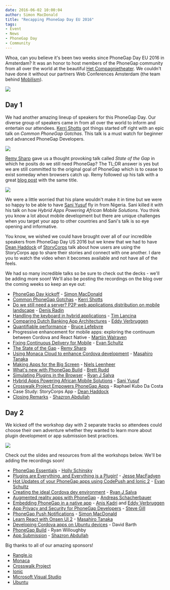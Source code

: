 ```yaml
---
date: 2016-06-02 10:00:04
author: Simon MacDonald
title: "Recapping PhoneGap Day EU 2016"
tags:
- Event
- News
- PhoneGap Day
- Community
---
```


Whoa, can you believe it's been two weeks since PhoneGap Day EU 2016 in Amsterdam? It was an honor to host members of the PhoneGap community from all over the world at the beautiful [Het Compagnietheater](http://www.compagnietheater.nl/compagnietheater.html). We couldn't have done it without our partners Web Conferences Amsterdam (the team behind [Mobilism](http://mobilism.nl/2015)).

![](/blog/uploads/2016-06/pgdeu1.jpg)

## Day 1 ##

We had another amazing lineup of speakers for this PhoneGap Day. Our diverse group of speakers came in from all over the world to inform and entertain our attendees. [Kerri Shotts](https://twitter.com/photoKandy) got things started off right with an epic talk on _Common PhoneGap Gotchas_. This talk is a must watch for beginner and advanced PhoneGap Developers.

![](/blog/uploads/2016-06/pgdeu2.jpg)

[Remy Sharp](https://twitter.com/rem) gave us a thought provoking talk called _State of the Gap_ in which he posits do we still need PhoneGap? The TL;DR answer is yes but we are still committed to the original goal of PhoneGap which is to cease to exist someday when browsers catch up. Remy followed up his talk with a great [blog post](https://remysharp.com/2016/05/28/state-of-the-gap) with the same title.

![](/blog/uploads/2016-06/pgdeu3.jpg)

We were a little worried that his plane wouldn't make it in time but we were so happy to be able to have [Sani Yusuf](https://twitter.com/saniyusuf) fly in from Nigeria. Sani killed it with his talk on how _Hybrid Apps Powering African Mobile Solutions_. You think you know a lot about mobile development but there are unique challenges when you target your app to other countries and Sani's talk is so eye opening and informative.

You know, we wished we could have brought over all of our incredible speakers from PhoneGap Day US 2016 but we knew that we had to have [Dean Haddock](https://twitter.com/systemconscious) of [StoryCorps](https://storycorps.org/) talk about how users are using the StoryCorps app to share their stories and connect with one another. I dare you to watch the video when it becomes available and not have all of the feels.

We had so many incredible talks so be sure to check out the decks - we'll be adding more soon! We'll also be posting the recordings on the blog over the coming weeks so keep an eye out:

- [PhoneGap Day kickoff](http://www.slideshare.net/macdonst/phonegap-day-eu-2016-kickoff) - [Simon MacDonald](https://twitter.com/macdonst)
- [Common PhoneGap Gotchas](https://www.photokandy.com/2016/05/19/common-phonegap-gotchas-pgday-eu-2016-may-19-2016/) - [Kerri Shotts](https://twitter.com/photoKandy)
- [Do we still need a server? P2P web applications distribution on mobile landscape](https://docs.google.com/presentation/d/1vKgbwZ4R5NlLKVUvUsWiFIecu6OoompuTImh392IUnY/edit) - [Denis Radin](https://twitter.com/PixelsCommander)
- [Handling the keyboard in hybrid applications](https://docs.google.com/presentation/d/1peDvkhx6pUZiFM7ujzdDtmhHiRCrhPAuSQC5eY_NV8s/edit) - [Tim Lancina](https://twitter.com/timlancina)
- [Comparing Dutch Banking App Architectures](http://www.slideshare.net/EddyVerbruggen/phonegap-day-eu-2016) - [Eddy Verbruggen](https://twitter.com/eddyverbruggen)
- [Quantifiable performance](https://github.com/blefebvre/pg-app-perf) - [Bruce Lefebvre](https://twitter.com/brucelefebvre)
- Progressive enhancement for mobile apps: exploring the continuum between Cordova and React Native - [Martijn Walraven](https://twitter.com/martijnwalraven)
- [Fixing Continuous Delivery for Mobile](http://www.slideshare.net/EvanSchultz1/rangleevanphonegapday2016fixingcontinuousdeliveryformobile) - [Evan Schultz](https://twitter.com/e_p82)
- [The State of the Gap](https://speakerdeck.com/rem/state-of-the-gap) - [Remy Sharp](https://twitter.com/rem)
- [Using Monaca Cloud to enhance Cordova development](http://masahirotanaka.github.io/pgday-2016-onsen2/index.html#/) - [Masahiro Tanaka](https://twitter.com/massie)
- [Making Apps for the Big Screen](https://speakerdeck.com/nielsleenheer/making-apps-for-the-big-screen-at-phonegap-day) - [Niels Leenheer](https://twitter.com/rakaz)
- [What's new with PhoneGap Build](http://goya.github.io/pgdeu-2016) - [Brett Rudd](https://twitter.com/brettrudd)
- [Simulating Plugins in the Browser](http://www.slideshare.net/RyanJSalva/phonegap-day-2016-eu-simulating-cordova-plugins-in-the-browser) - [Ryan J Salva](https://twitter.com/ryanjsalva) 
- [Hybrid Apps Powering African Mobile Solutions](http://slides.com/saniyusuf/pgpoweringafrica#/) - [Sani Yusuf](https://twitter.com/saniyusuf)
- [Crosswalk Project Empowers PhoneGap Apps](http://www.slideshare.net/RaphaelKubodaCosta/crosswalk-project-empower-your-phonegap-app) - Raphael Kubo Da Costa
- Case Study: StoryCorps App - [Dean Haddock](https://twitter.com/systemconscious)
- [Closing Remarks](http://www.slideshare.net/shazron1/phonegap-day-eu-2016-closing-remarks) - [Shazron Abdullah](https://twitter.com/shazron)

## Day 2 ##

We kicked off the workshop day with 2 separate tracks so attendees could choose their own adventure whether they wanted to learn more about plugin development or app submission best practices.

![](/blog/uploads/2016-06/pgdeu4.jpg)

Check out the slides and resources from all the workshops below. We'll be adding the recordings soon!

- [PhoneGap Essentials](http://hollyschinsky.github.io/pgday-eu-star-track/) - [Holly Schinsky](https://twitter.com/devgirlFL)
- [Plugins are Everything, and Everything is a Plugin!](http://purplecabbage.github.io/slides/pgd16Plugins/index.html#/) - [Jesse MacFadyen](https://twitter.com/purplecabbage)
- [Hot Updates of your PhoneGap apps using CodePush and Ionic 2](http://www.slideshare.net/EvanSchultz1/hotpush-with-ionic-2-and-codepush-62592337) - [Evan Schultz](https://twitter.com/e_p82)
- [Creating the ideal Cordova dev environment](http://www.slideshare.net/RyanJSalva/phonegap-day-2016-eu-creating-the-ideal-cordova-dev-environment) - [Ryan J Salva](https://twitter.com/ryanjsalva)
- [Augmented reality apps with PhoneGap](https://github.com/AndreasSchacherbauerWikitude/presentations/tree/master/PhoneGap_day_2016) - [Andreas Schacherbauer](https://twitter.com/a_schacherbauer)
- [Embedding PhoneGap in a native app](https://github.com/imhotep/PGDayEUWs2016) - [Anis Kadri](https://twitter.com/aniskadri) and [Eddy Verbruggen](https://twitter.com/eddyverbruggen)
- [App Privacy and Security for PhoneGap Developers](http://www.slideshare.net/Stevengill97/pgday-eu-2016-workshop-privacy-and-security) - [Steve Gill](https://twitter.com/stevesgill)
- [PhoneGap Push Notifications](http://macdonst.github.io/push-workshop-eu/) - [Simon MacDonald](https://twitter.com/macdonst)
- [Learn React with Onsen UI 2](https://docs.google.com/presentation/d/1j1lKqDBppJWKqptZc3BprpR17rQUXv9pU2dWw4W2DMI/pub?start=false&loop=false&delayms=3000) - [Masahiro Tanaka](https://twitter.com/massie)
- [Developing Cordova apps on Ubuntu devices](http://www.slideshare.net/DavidBarth4/developing-cordova-apps-for-ubuntu) - David Barth
- [PhoneGap Build](http://wildabeast.github.io/phonegap-day-workshop/) - Ryan Willoughby
- [App Submission](https://github.com/timkim/phonegap-day-workshop-app-submission/wiki) - [Shazron Abdullah](https://twitter.com/shazron) 

Big thanks to all of our amazing sponsors!

- [Rangle.io](http://rangle.io/)
- [Monaca](https://monaca.io/)
- [Crosswalk Project](https://crosswalk-project.org/)
- [Ionic](http://ionicframework.com/)
- [Microsoft Visual Studio](https://www.visualstudio.com/)
- [Ubuntu](http://www.ubuntu.com/about/canonical-and-ubuntu)
